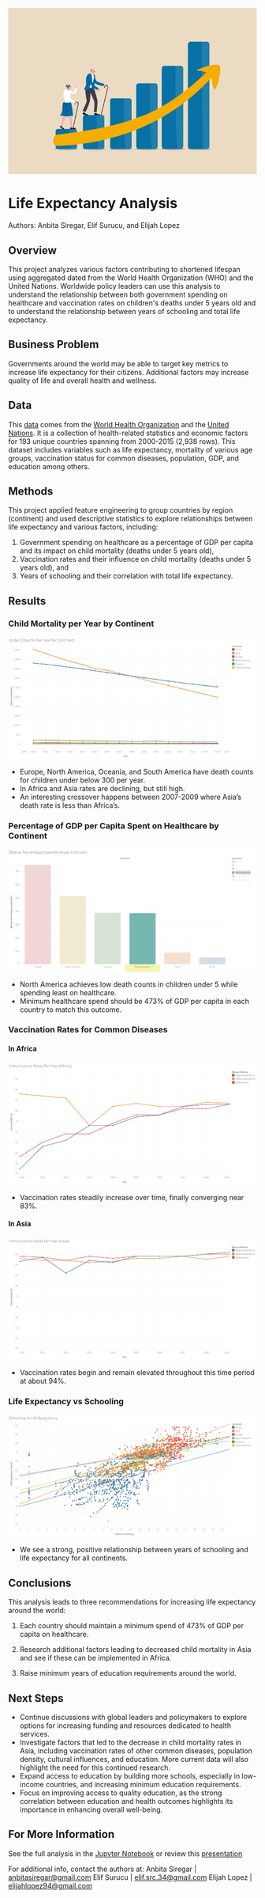 ![alt text](./images/life_expectancy.webp "Life Expectancy")
# Life Expectancy Analysis
Authors: Anbita Siregar, Elif Surucu, and Elijah Lopez


## Overview
This project analyzes various factors contributing to shortened lifespan using aggregated dated from the World Health Organization (WHO) and the United Nations. Worldwide policy leaders can use this analysis to understand the relationship between both government spending on healthcare and vaccination rates on children's deaths under 5 years old and to understand the relationship between years of schooling and total life expectancy.


## Business Problem
Governments around the world may be able to target key metrics to increase life expectancy for their citizens. Additional factors may increase quality of life and overall health and wellness.


## Data
This [data](https://www.kaggle.com/datasets/kumarajarshi/life-expectancy-who) comes from the [World Health Organization](https://www.who.int/) and the [United Nations](https://www.un.org/en/). It is a collection of health-related statistics and economic factors for 193 unique countries spanning from 2000-2015 (2,938 rows). This dataset includes variables such as life expectancy, mortality of various age groups, vaccination status for common diseases, population, GDP, and education among others.


## Methods
This project applied feature engineering to group countries by region (continent) and used descriptive statistics to explore relationships between life expectancy and various factors, including:
1. Government spending on healthcare as a percentage of GDP per capita and its impact on child mortality (deaths under 5 years old),
2. Vaccination rates and their influence on child mortality (deaths under 5 years old), and
3. Years of schooling and their correlation with total life expectancy.


## Results


### Child Mortality per Year by Continent
![alt text](./images/under_5_deaths_by_continent_per_year.png "Under-5 Deaths by Continent per Year")

* Europe, North America, Oceania, and South America have death counts for children under below 300 per year.
* In Africa and Asia rates are declining, but still high.
* An interesting crossover happens between 2007-2009 where Asia’s death rate is less than Africa’s.


### Percentage of GDP per Capita Spent on Healthcare by Continent
![alt text](./images/healthcare_percent_of_gdp_per_capita_by_continent.png "Percentage of GDP per Capita Spent on Healthcare by Continent")

* North America achieves low death counts in children under 5 while spending least on healthcare.
* Minimum healthcare spend should be 473% of GDP per capita in each country to match this outcome.


### Vaccination Rates for Common Diseases
#### In Africa
![alt text](./images/vaccination_rates_africa.png "Vaccination Rates in Africa")

* Vaccination rates steadily increase over time, finally converging near 83%.

#### In Asia
![alt text](./images/vaccination_rates_asia.png "Vaccination Rates in Asia")

* Vaccination rates begin and remain elevated throughout this time period at about 94%.


### Life Expectancy vs Schooling
![alt text](./images/life_expectancy_vs_schooling.png "Life Expectancy vs Years of Schooling")

* We see a strong, positive relationship between years of schooling and life expectancy for all continents.


## Conclusions
This analysis leads to three recommendations for increasing life expectancy around the world:

1. Each country should maintain a minimum spend of 473% of GDP per capita on healthcare.

2. Research additional factors leading to decreased child mortality in Asia and see if these can be implemented in Africa.

3. Raise minimum years of education requirements around the world.


## Next Steps
* Continue discussions with global leaders and policymakers to explore options for increasing funding and resources dedicated to health services.
* Investigate factors that led to the decrease in child mortality rates in Asia, including vaccination rates of other common diseases, population density, cultural influences, and education. More current data will also highlight the need for this continued research.
* Expand access to education by building more schools, especially in low-income countries, and increasing minimum education requirements.
* Focus on improving access to quality education, as the strong correlation between education and health outcomes highlights its importance in enhancing overall well-being. 


## For More Information
See the full analysis in the [Jupyter Notebook](https://github.com/anbitasiregar/life-expectancy-eda/blob/main/life_expectancy_eda.ipynb) or review this [presentation](https://docs.google.com/presentation/d/1tgLMF2Z2qtiIgKlLFMRrlvZFwhxVf69_nuTIf_D5-cc/edit?usp=sharing)

For additional info, contact the authors at:
Anbita Siregar | anbitasiregar@gmail.com
Elif Surucu | elif.src.34@gmail.com
Elijah Lopez | elijahlopez94@gmail.com